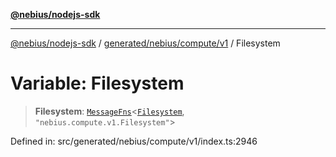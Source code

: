 [**@nebius/nodejs-sdk**](../../../../../README.md)

---

[@nebius/nodejs-sdk](../../../../../README.md) / [generated/nebius/compute/v1](../README.md) / Filesystem

# Variable: Filesystem

> **Filesystem**: [`MessageFns`](../../../../../runtime/protos/core/interfaces/MessageFns.md)\<[`Filesystem`](../interfaces/Filesystem.md), `"nebius.compute.v1.Filesystem"`\>

Defined in: src/generated/nebius/compute/v1/index.ts:2946
